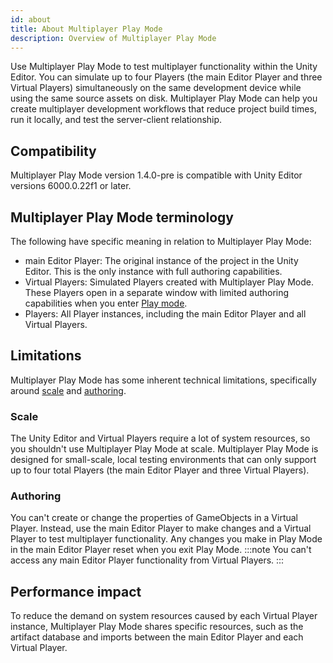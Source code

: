 ```yaml
---
id: about
title: About Multiplayer Play Mode
description: Overview of Multiplayer Play Mode
---
```


Use Multiplayer Play Mode to test multiplayer functionality within the Unity Editor. You can simulate up to four Players (the main Editor Player and three Virtual Players) simultaneously on the same development device while using the same source assets on disk. Multiplayer Play Mode can help you create multiplayer development workflows that reduce project build times, run it locally, and test the server-client relationship.

## Compatibility

Multiplayer Play Mode version 1.4.0-pre is compatible with Unity Editor versions 6000.0.22f1 or later.

## Multiplayer Play Mode terminology

The following have specific meaning in relation to Multiplayer Play Mode:

* main Editor Player: The original instance of the project in the Unity Editor. This is the only instance with full authoring capabilities.
* Virtual Players: Simulated Players created with Multiplayer Play Mode. These Players open in a separate window with limited authoring capabilities when you enter [Play mode](https://docs.unity3d.com/Manual/GameView.html).
* Players: All Player instances, including the main Editor Player and all Virtual Players.

## Limitations

Multiplayer Play Mode has some inherent technical limitations, specifically around [scale](#scale) and [authoring](#authoring).

### Scale

The Unity Editor and Virtual Players require a lot of system resources, so you shouldn't use Multiplayer Play Mode at scale. Multiplayer Play Mode is designed for small-scale, local testing environments that can only support up to four total Players (the main Editor Player and three Virtual Players).

### Authoring
You can't create or change the properties of GameObjects in a Virtual Player. Instead, use the main Editor Player to make changes and a Virtual Player to test multiplayer functionality. Any changes you make in Play Mode in the main Editor Player reset when you exit Play Mode.
:::note
You can't access any main Editor Player functionality from Virtual Players.
:::

## Performance impact

To reduce the demand on system resources caused by each Virtual Player instance, Multiplayer Play Mode shares specific resources, such as the artifact database and imports between the main Editor Player and each Virtual Player.
